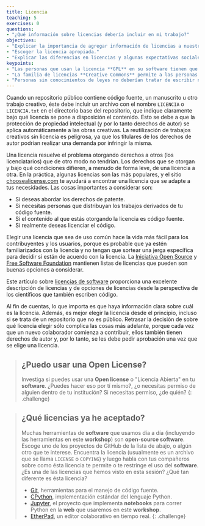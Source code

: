 ```yaml
---
title: Licencia
teaching: 5
exercises: 0
questions:
- "¿Qué información sobre licencias debería incluir en mi trabajo?"
objectives:
- "Explicar la importancia de agregar información de licencias a nuestro repositorio de código."
- "Escoger la licencia apropiada."
- "Explicar las diferencias en licencias y algunas expectativas sociales."
keypoints:
- "Las personas que usan la licencia **GPL** en su software tienen que asegurarse de que toda la estructura esté bajo ésta licencia; muchas otras licencias no requieren esto."
- "La familia de licencias **Creative Commons** permite a las personas adaptarse a varios requerimientos y restricciones de atribución, la creación de trabajo derivado, compartir el trabajo, y comercialización."
- "Personas sin conocimientos de leyes no deberían tratar de escribir nuevas licencias desde cero."
---
```


Cuando un repositorio público contiene código fuente, un manuscrito u otro trabajo creativo, éste debe incluir un archivo con el nombre `LICENCIA` o `LICENCIA.txt` en el directorio base del repositorio, que indique claramente bajo qué licencia se pone a  disposición el contenido. Esto se debe a que la protección de propiedad intelectual (y por lo tanto derechos de autor) se aplica automáticamente a las obras creativas. La reutilización de trabajos creativos sin licencia es peligrosa, ya que los titulares de los derechos de autor podrían realizar una demanda por infringir la misma.

Una licencia resuelve el problema otorgando derechos a otros (los licenciatarios) que de otro modo no tendrían. Los derechos que se otorgan y bajo qué condiciones difieren, a menudo de forma leve, de una licencia a otra. En la práctica, algunas licencias son las más populares, y el sitio [choosealicense.com](http://choosealicense.com/) te ayudará a encontrar una licencia que se adapte a tus necesidades. Las cosas importantes a considerar son:

* Si deseas abordar los derechos de patente.
* Si necesitas personas que distribuyan los trabajos derivados de tu código fuente.
* Si el contenido al que estás otorgando la licencia es código fuente.
* Si realmente deseas licenciar el código.

Elegir una licencia que sea de uso común hace la vida más fácil para los contribuyentes y los usuarios, porque es probable que ya estén familiarizados con la licencia y no tengan que sortear una jerga específica para decidir si están de acuerdo con la licencia.
La [Iniciativa Open Source](http://opensource.org/licenses) y [Free Software Foundation](http://www.gnu.org/licenses/license-list.html) mantienen listas de licencias que pueden son buenas opciones a considerar.

Este artículo sobre [licencias de software](https://doi.org/10.1371/journal.pcbi.1002598) proporciona una excelente descripción de licencias y de opciones de licencias desde la perspectiva de los científicos que también escriben código.

Al fin de cuentas, lo que importa es que haya información clara sobre cuál es la licencia. Además, es mejor elegir la licencia desde el principio, incluso si se trata de un repositorio que no es público. Retrasar la decisión de sobre qué licencia elegir sólo complica las cosas más adelante, porque cada vez que un nuevo colaborador comienza a contribuir, ellos también tienen derechos de autor y, por lo tanto, se les debe pedir aprobación una vez que se elige una licencia.

> ## ¿Puedo usar una **Open License**?
>
> Investiga si puedes usar una **Open license** o "Licencia Abierta" en tu **software**. ¿Puedes hacer eso por tí mismo?, ¿o necesitas permiso de alguien dentro de tu institución? Si necesitas permiso, ¿de quién?
{: .challenge}

> ## ¿Qué licencias ya he aceptado?
>
> Muchas herramientas de **software** que usamos día a día (incluyendo las herramientas en este **workshop**) son
> **open-source software**. Escoge uno de los proyectos de GitHub de la lista de abajo, o algún otro que te interese. Encuentra la licencia (usualmente es un archivo que se llama `LICENSE` o `COPYING`) y luego habla con tus compañeros sobre como ésta licencia te permite o te restringe el uso del **software**. ¿Es una de las licencias que hemos visto en esta sesión? ¿Qué tan diferente es ésta licencia?
> - [Git](https://github.com/git/git), herramientas para el manejo de código fuente.
> - [CPython](https://github.com/python/cpython), implementación estándar del lenguaje Python.
> - [Jupyter](https://github.com/jupyter), el proyecto que implementa **notebooks** para correr Python en la **web** que usaremos en este **workshop**.
> - [EtherPad](https://github.com/ether/etherpad-lite), un editor colaborativo en tiempo real.
{: .challenge}


